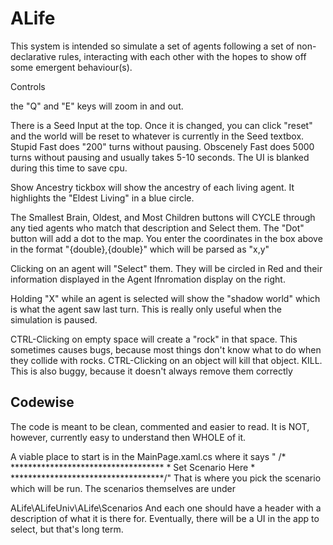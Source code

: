 # ALife

This system is intended so simulate a set of agents following a set of non-declarative rules, interacting with each other with the hopes to show off some emergent behaviour(s).

Controls

the "Q" and "E" keys will zoom in and out.

There is a Seed Input at the top. Once it is changed, you can click "reset" and the world will be reset to whatever is currently in the Seed textbox.
Stupid Fast does "200" turns without pausing.
Obscenely Fast does 5000 turns without pausing and usually takes 5-10 seconds. The UI is blanked during this time to save cpu.

Show Ancestry tickbox will show the ancestry of each living agent. It highlights the "Eldest Living" in a blue circle.

The Smallest Brain, Oldest, and Most Children buttons will CYCLE through any tied agents who match that description and Select them.
The "Dot" button will add a dot to the map. You enter the coordinates in the box above in the format "{double},{double}" which will be parsed as "x,y"

Clicking on an agent will "Select" them. They will be circled in Red and their information displayed in the Agent Ifnromation display on the right.

Holding "X" while an agent is selected will show the "shadow world" which is what the agent saw last turn. This is really only useful when the simulation is paused.

CTRL-Clicking on empty space will create a "rock" in that space. This sometimes causes bugs, because most things don't know what to do when they collide with rocks. 
CTRL-Clicking on an object will kill that object. KILL. This is also buggy, because it doesn't always remove them correctly


## Codewise

The code is meant to be clean, commented and easier to read. 
It is NOT, however, currently easy to understand then WHOLE of it. 

A viable place to start is in the MainPage.xaml.cs where it says 
"            /* ***********************************
             * Set Scenario Here
             * ***********************************/"
That is where you pick the scenario which will be run. 
The scenarios themselves are under

ALife\ALifeUniv\ALife\Scenarios
And each one should have a header with a description of what it is there for.
Eventually, there will be a UI in the app to select, but that's long term.


